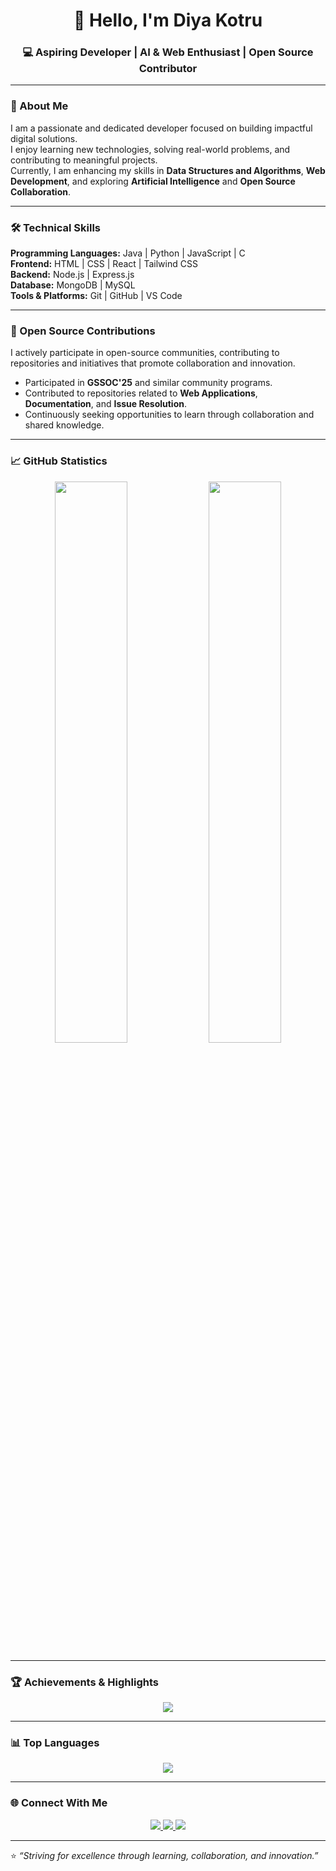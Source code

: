 <h1 align="center">👋 Hello, I'm Diya Kotru</h1>
<h3 align="center">💻 Aspiring Developer | AI & Web Enthusiast | Open Source Contributor</h3>

---

### 🧭 About Me
I am a passionate and dedicated developer focused on building impactful digital solutions.  
I enjoy learning new technologies, solving real-world problems, and contributing to meaningful projects.  
Currently, I am enhancing my skills in **Data Structures and Algorithms**, **Web Development**, and exploring **Artificial Intelligence** and **Open Source Collaboration**.  

---

### 🛠️ Technical Skills

**Programming Languages:** Java | Python | JavaScript | C  
**Frontend:** HTML | CSS | React | Tailwind CSS  
**Backend:** Node.js | Express.js  
**Database:** MongoDB | MySQL  
**Tools & Platforms:** Git | GitHub | VS Code  

---

### 🤝 Open Source Contributions
I actively participate in open-source communities, contributing to repositories and initiatives that promote collaboration and innovation.  
- Participated in **GSSOC'25** and similar community programs.  
- Contributed to repositories related to **Web Applications**, **Documentation**, and **Issue Resolution**.  
- Continuously seeking opportunities to learn through collaboration and shared knowledge.
  
---

### 📈 GitHub Statistics
<p align="center">
  <img width="48%" src="https://github-readme-stats.vercel.app/api?username=diyakotru&show_icons=true&theme=tokyonight" />
  <img width="48%" src="https://github-readme-streak-stats.herokuapp.com/?user=diyakotru&theme=tokyonight" />
</p>

---

### 🏆 Achievements & Highlights
<p align="center">
  <img src="https://github-profile-trophy.vercel.app/?username=diyakotru&theme=tokyonight&margin-w=15&margin-h=15&no-frame=true" />
</p>

---

### 📊 Top Languages
<p align="center">
  <img src="https://github-readme-stats.vercel.app/api/top-langs/?username=diyakotru&layout=compact&theme=tokyonight" />
</p>

---

### 🌐 Connect With Me
<p align="center">
  <a href="https://github.com/diyakotru">
    <img src="https://img.shields.io/badge/GitHub-000?style=for-the-badge&logo=github" />
  </a>
  <a href="https://linkedin.com/in/diyakotru">
    <img src="https://img.shields.io/badge/LinkedIn-0077B5?style=for-the-badge&logo=linkedin" />
  </a>
  <a href="mailto:diyakotru@gmail.com">
    <img src="https://img.shields.io/badge/Email-D14836?style=for-the-badge&logo=gmail&logoColor=white" />
  </a>
</p>

---

⭐ *“Striving for excellence through learning, collaboration, and innovation.”*
